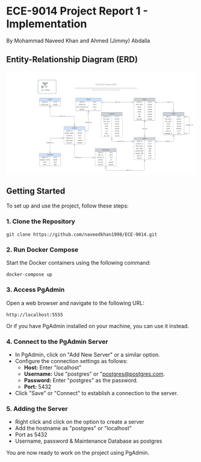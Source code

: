 # ECE-9014 Project Report 1 - Implementation

By Mohammad Naveed Khan and Ahmed (Jimmy) Abdalla

## Entity-Relationship Diagram (ERD)

![ERD](./ECE9014.png)


## Getting Started

To set up and use the project, follow these steps:

### 1. Clone the Repository

```shell
git clone https://github.com/naveedkhan1998/ECE-9014.git
```

### 2. Run Docker Compose

Start the Docker containers using the following command:

```shell
docker-compose up
```

### 3. Access PgAdmin

Open a web browser and navigate to the following URL:

```
http://localhost:5555
```

Or if you have PgAdmin installed on your machine, you can use it instead. 

### 4. Connect to the PgAdmin Server

- In PgAdmin, click on "Add New Server" or a similar option.
- Configure the connection settings as follows:
  - **Host:** Enter "localhost"
  - **Username:** Use "postgres" or "postgres@postgres.com.
  - **Password:** Enter "postgres" as the password.
  - **Port:** 5432
- Click "Save" or "Connect" to establish a connection to the server.

### 5. Adding the Server
- Right click and click on the option to create a server
- Add the hostname as "postgres" or "localhost"
- Port as 5432
- Username, password & Maintenance Database as postgres

You are now ready to work on the project using PgAdmin.
